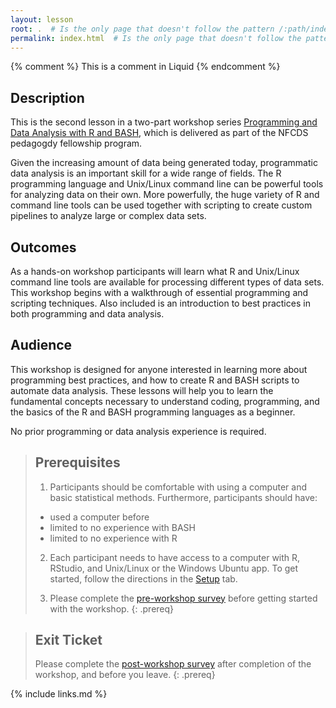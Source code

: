 ```yaml
---
layout: lesson
root: .  # Is the only page that doesn't follow the pattern /:path/index.html
permalink: index.html  # Is the only page that doesn't follow the pattern /:path/index.html
---
```


<!-- this is an html comment -->

{% comment %} This is a comment in Liquid {% endcomment %}

## Description
This is the second lesson in a two-part workshop series [Programming and Data Analysis with R and BASH](https://elizabethbrooks.github.io/NFCDSWorkshop_BeginnersGuide_BioinformaticsDataAnalysis/), which is delivered as part of the NFCDS pedagogdy fellowship program. 

Given the increasing amount of data being generated today, programmatic data analysis is an important skill for a wide range of fields. The R programming language and Unix/Linux command line can be powerful tools for analyzing data on their own. More powerfully, the huge variety of R and command line tools can be used together with scripting to create custom pipelines to analyze large or complex data sets.

## Outcomes
As a hands-on workshop participants will learn what R and Unix/Linux command line tools are available for processing different types of data sets. This workshop begins with a walkthrough of essential programming and scripting techniques. Also included is an introduction to best practices in both programming and data analysis.

## Audience
This workshop is designed for anyone interested in learning more about programming best practices, and how to create R and BASH scripts to automate data analysis. These lessons will help you to learn the fundamental concepts necessary to understand coding, programming, and the basics of the R and BASH programming languages as a beginner.

No prior programming or data analysis experience is required.

> ## Prerequisites
>
> 1. Participants should be comfortable with using a computer and basic statistical methods. Furthermore, participants should have:
> - used a computer before
> - limited to no experience with BASH
> - limited to no experience with R
>
> 2. Each participant needs to have access to a computer with R, RStudio, and Unix/Linux or the Windows Ubuntu app. To get started, follow the directions in the [Setup](setup.html) tab. 
>
> 3. Please complete the [pre-workshop survey][preSurvey] before getting started with the workshop.
{: .prereq}

> ## Exit Ticket
> 
> Please complete the [post-workshop survey][postSurvey] after completion of the workshop, and before you leave.
{: .prereq}

<!-- {% include syllabus.html %} -->

[preSurvey]: https://forms.gle/djkoZpj4GeeQA7yQ6
[postSurvey]: https://forms.gle/Gg4PMerdxVXULtEAA

{% include links.md %}
